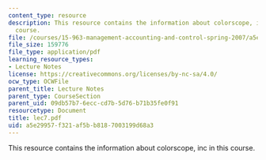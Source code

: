 ```yaml
---
content_type: resource
description: This resource contains the information about colorscope, inc in this
  course.
file: /courses/15-963-management-accounting-and-control-spring-2007/a5e29957f321af5bb8187003199d68a3_lec7.pdf
file_size: 159776
file_type: application/pdf
learning_resource_types:
- Lecture Notes
license: https://creativecommons.org/licenses/by-nc-sa/4.0/
ocw_type: OCWFile
parent_title: Lecture Notes
parent_type: CourseSection
parent_uid: 09db57b7-6ecc-cd7b-5d76-b71b35fe0f91
resourcetype: Document
title: lec7.pdf
uid: a5e29957-f321-af5b-b818-7003199d68a3
---
```

This resource contains the information about colorscope, inc in this course.